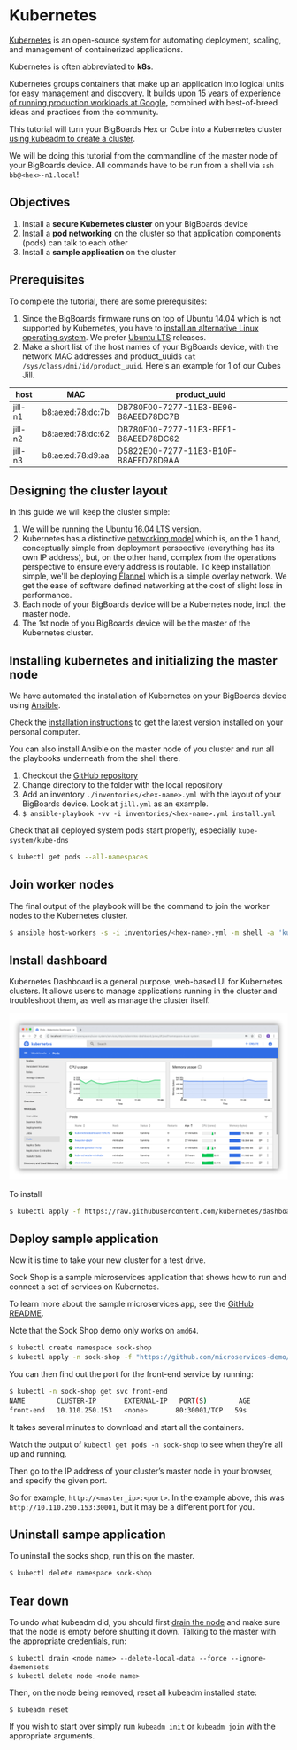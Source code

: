 # Kubernetes

[Kubernetes](https://kubernetes.io/docs/concepts/overview/what-is-kubernetes/) is an open-source system for automating deployment, scaling, and management of containerized applications.

Kubernetes is often abbreviated to **k8s**.

Kubernetes groups containers that make up an application into logical units for easy management and discovery. It builds upon [15 years of experience of running production workloads at Google](http://queue.acm.org/detail.cfm?id=2898444), combined with best-of-breed ideas and practices from the community.

This tutorial will turn your BigBoards Hex or Cube into a Kubernetes cluster [using kubeadm to create a cluster](https://kubernetes.io/docs/setup/independent/create-cluster-kubeadm/).

We will be doing this tutorial from the commandline of the master node of your BigBoards device. All commands have to be run from a shell via `ssh bb@<hex>-n1.local`!



## Objectives
1. Install a **secure Kubernetes cluster** on your BigBoards device
1. Install a **pod networking** on the cluster so that application components (pods) can talk to each other
1. Install a **sample application** on the cluster



## Prerequisites
To complete the tutorial, there are some prerequisites:

1. Since the BigBoards firmware runs on top of Ubuntu 14.04 which is not supported by Kubernetes, you have to [install an alternative Linux operating system](../hardware/install-alt-os.md). We prefer [Ubuntu LTS](https://wiki.ubuntu.com/LTS) releases.
1. Make a short list of the host names of your BigBoards device, with the network MAC addresses and product_uuids `cat /sys/class/dmi/id/product_uuid`. Here's an example for 1 of our Cubes Jill.   

|host   |MAC              |product_uuid                        |
|-------|-----------------|------------------------------------|
|jill-n1|b8:ae:ed:78:dc:7b|DB780F00-7277-11E3-BE96-B8AEED78DC7B|
|jill-n2|b8:ae:ed:78:dc:62|DB780F00-7277-11E3-BFF1-B8AEED78DC62|
|jill-n3|b8:ae:ed:78:d9:aa|D5822E00-7277-11E3-B10F-B8AEED78D9AA|



## Designing the cluster layout
In this guide we will keep the cluster simple: 

1. We will be running the Ubuntu 16.04 LTS version.
1. Kubernetes has a distinctive [networking model](https://kubernetes.io/docs/concepts/cluster-administration/networking/) which is, on the 1 hand, conceptually simple from deployment perspective (everything has its own IP address), but, on the other hand, complex from the operations perspective to ensure every address is routable. To keep installation simple, we'll be deploying [Flannel](https://github.com/coreos/flannel#flannel) which is a simple overlay network. We get the ease of software defined networking at the cost of slight loss in performance.
1. Each node of your BigBoards device will be a Kubernetes node, incl. the master node.
1. The 1st node of you BigBoards device will be the master of the Kubernetes cluster.   



## Installing kubernetes and initializing the master node
We have automated the installation of Kubernetes on your BigBoards device using [Ansible](https://ansible.com). 

Check the [installation instructions](http://docs.ansible.com/ansible/latest/intro_installation.html) to get the latest version installed on your personal computer. 

You can also install Ansible on the master node of you cluster and run all the playbooks underneath from the shell there.

1. Checkout the [GitHub repository](https://github.com/bigboards/bb-kubernetes)
1. Change directory to the folder with the local repository
1. Add an inventory `./inventories/<hex-name>.yml` with the layout of your BigBoards device. Look at `jill.yml` as an example.
1. `$ ansible-playbook -vv -i inventories/<hex-name>.yml install.yml`

Check that all deployed system pods start properly, especially `kube-system/kube-dns`

```bash
$ kubectl get pods --all-namespaces
```



## Join worker nodes

The final output of the playbook will be the command to join the worker nodes to the Kubernetes cluster. 

```bash
$ ansible host-workers -s -i inventories/<hex-name>.yml -m shell -a 'kubeadm join --token <token> <master-ip>:<master-port> --discovery-token-ca-cert-hash sha256:<hash>'
```



## Install dashboard
Kubernetes Dashboard is a general purpose, web-based UI for Kubernetes clusters. It allows users to manage applications running in the cluster and troubleshoot them, as well as manage the cluster itself.

![Kubernetes dashboard](k8s-dashboard-ui.png)

To install

```bash
$ kubectl apply -f https://raw.githubusercontent.com/kubernetes/dashboard/master/src/deploy/recommended/kubernetes-dashboard.yaml
```



## Deploy sample application
Now it is time to take your new cluster for a test drive. 

Sock Shop is a sample microservices application that shows how to run and connect a set of services on Kubernetes. 

To learn more about the sample microservices app, see the [GitHub README](https://github.com/microservices-demo/microservices-demo).

Note that the Sock Shop demo only works on `amd64`.

```bash
$ kubectl create namespace sock-shop
$ kubectl apply -n sock-shop -f "https://github.com/microservices-demo/microservices-demo/blob/master/deploy/kubernetes/complete-demo.yaml?raw=true"
```
You can then find out the port for the front-end service by running:

```bash
$ kubectl -n sock-shop get svc front-end
NAME        CLUSTER-IP       EXTERNAL-IP   PORT(S)        AGE
front-end   10.110.250.153   <none>       80:30001/TCP   59s
```

It takes several minutes to download and start all the containers. 

Watch the output of `kubectl get pods -n sock-shop` to see when they’re all up and running.

Then go to the IP address of your cluster’s master node in your browser, and specify the given port. 

So for example, `http://<master_ip>:<port>`. In the example above, this was `http://10.110.250.153:30001`, but it may be a different port for you.



## Uninstall sampe application
To uninstall the socks shop, run this on the master.

```bash
$ kubectl delete namespace sock-shop
```


## Tear down
To undo what kubeadm did, you should first [drain the node](https://kubernetes.io/docs/user-guide/kubectl/v1.8/#drain) and make sure that the node is empty before shutting it down.
Talking to the master with the appropriate credentials, run:

```
$ kubectl drain <node name> --delete-local-data --force --ignore-daemonsets
$ kubectl delete node <node name>
```

Then, on the node being removed, reset all kubeadm installed state:
```
$ kubeadm reset
```

If you wish to start over simply run `kubeadm init` or `kubeadm join` with the appropriate arguments.

